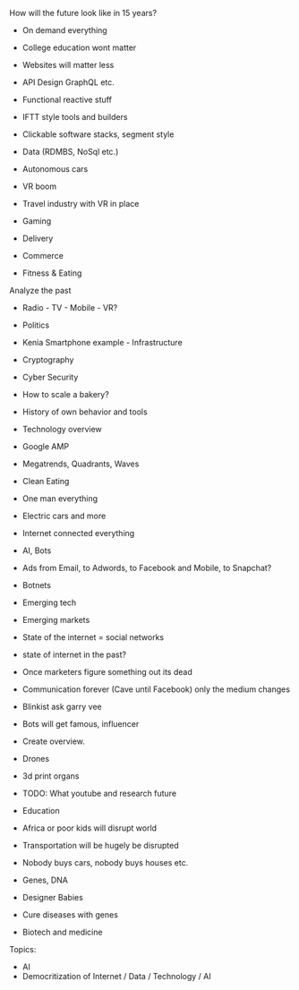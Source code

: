 How will the future look like in 15 years?

- On demand everything
- College education wont matter

- Websites will matter less
- API Design GraphQL etc.

- Functional reactive stuff
- IFTT style tools and builders

- Clickable software stacks, segment style
- Data (RDMBS, NoSql etc.)

- Autonomous cars
- VR boom

- Travel industry with VR in place
- Gaming

- Delivery
- Commerce

- Fitness & Eating

Analyze the past

- Radio - TV - Mobile - VR?

- Politics
- Kenia Smartphone example - Infrastructure

- Cryptography
- Cyber Security

- How to scale a bakery?
- History of own behavior and tools

- Technology overview
- Google AMP
- Megatrends, Quadrants, Waves

- Clean Eating
- One man everything
- Electric cars and more
- Internet connected everything
- AI, Bots
- Ads from Email, to Adwords, to Facebook and Mobile, to Snapchat?

- Botnets
- Emerging tech
- Emerging markets
- State of the internet = social networks
- state of internet in the past?
- Once marketers figure something out its dead
- Communication forever (Cave until Facebook) only the medium changes

- Blinkist ask garry vee
- Bots will get famous, influencer

- Create overview.
- Drones
- 3d print organs
- TODO: What youtube and research future
- Education
- Africa or poor kids will disrupt world
- Transportation will be hugely be disrupted
- Nobody buys cars, nobody buys houses etc.

- Genes, DNA
- Designer Babies
- Cure diseases with genes
- Biotech and medicine

Topics:

- AI
- Democritization of Internet / Data / Technology / AI
